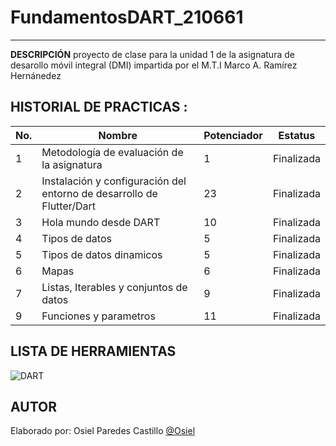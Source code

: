 # FundamentosDART_210661
----

**DESCRIPCIÓN**
proyecto de clase para la unidad 1 de la asignatura de desarollo móvil integral (DMI) impartida por el M.T.I Marco A. Ramírez Hernánedez

## HISTORIAL DE PRACTICAS :
|No.|Nombre|Potenciador|Estatus|
|--|--|--|--|
|1|Metodología de evaluación de la asignatura|1|Finalizada|
|2|Instalación y configuración del entorno de desarrollo de Flutter/Dart|23|Finalizada|
|3|Hola mundo desde DART| 10 |Finalizada|
|4|Tipos de datos| 5 | Finalizada |
|5|Tipos de datos dinamicos| 5 | Finalizada|
|6|Mapas | 6 | Finalizada |
|7|Listas, Iterables y conjuntos de datos | 9 | Finalizada |
|9|Funciones y parametros | 11 | Finalizada | 


## LISTA DE HERRAMIENTAS
![DART](https://img.shields.io/badge/Dart-0175C2?style=for-the-badge&logo=dart&logoColor=white)

## AUTOR 
Elaborado por: Osiel Paredes Castillo [@Osiel](https://github.com/Osiel-Paredes)

